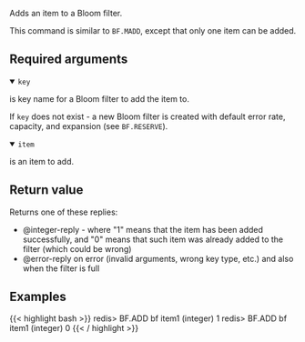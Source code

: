 Adds an item to a Bloom filter.

This command is similar to `BF.MADD`, except that only one item can be added.

## Required arguments

<details open><summary><code>key</code></summary>

is key name for a Bloom filter to add the item to.

If `key` does not exist - a new Bloom filter is created with default error rate, capacity, and expansion (see `BF.RESERVE`).
</details>

<details open><summary><code>item</code></summary>

is an item to add.
</details>

## Return value

Returns one of these replies:

- @integer-reply - where "1" means that the item has been added successfully, and "0" means that such item was already added to the filter (which could be wrong)
- @error-reply on error (invalid arguments, wrong key type, etc.) and also when the filter is full

## Examples

{{< highlight bash >}}
redis> BF.ADD bf item1
(integer) 1
redis> BF.ADD bf item1
(integer) 0
{{< / highlight >}}
